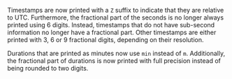 Timestamps are now printed with a `Z` suffix to indicate that they are relative
to UTC. Furthermore, the fractional part of the seconds is no longer always
printed using 6 digits. Instead, timestamps that do not have sub-second
information no longer have a fractional part. Other timestamps are either
printed with 3, 6 or 9 fractional digits, depending on their resolution.

Durations that are printed as minutes now use `min` instead of `m`.
Additionally, the fractional part of durations is now printed with full
precision instead of being rounded to two digits.
